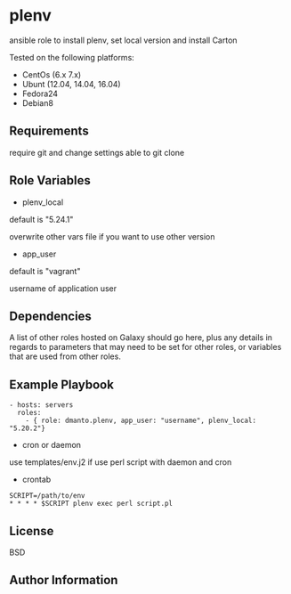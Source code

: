 plenv
=========

ansible role to install plenv, set local version and install Carton

Tested on the following platforms:

- CentOs (6.x 7.x)
- Ubunt (12.04, 14.04, 16.04)
- Fedora24
- Debian8

Requirements
------------

require git and change settings able to git clone

Role Variables
--------------

* plenv_local

default is "5.24.1"

overwrite other vars file if you want to use other version

* app_user

default is "vagrant"

username of application user

Dependencies
------------

A list of other roles hosted on Galaxy should go here, plus any details in regards to parameters that may need to be set for other roles, or variables that are used from other roles.

Example Playbook
----------------

    - hosts: servers
      roles:
        - { role: dmanto.plenv, app_user: "username", plenv_local: "5.20.2"}


* cron or daemon

use templates/env.j2 if use perl script with daemon and cron

* crontab

```
SCRIPT=/path/to/env
* * * * $SCRIPT plenv exec perl script.pl
```

License
-------

BSD

Author Information
------------------

